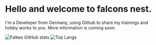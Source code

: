 # Hello and welcome to falcons nest.

I'm a Developer from Germany, using Github to share my trainings and hobby works to you.
More information is coming soon.

![Falkes GitHub stats](https://github-readme-stats.vercel.app/api?username=falke327&show_icons=true&theme=solarized-dark)
![Top Langs](https://github-readme-stats.vercel.app/api/top-langs/?username=falke327&theme=solarized-dark)
